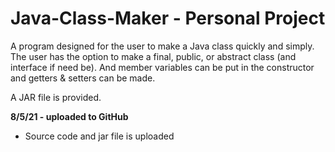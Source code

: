 # Java-Class-Maker - Personal Project
A program designed for the user to make a Java class quickly and simply. 
The user has the option to make a final, public, or abstract class 
(and interface if need be). And member variables can be put in the 
constructor and getters & setters can be made.

A JAR file is provided.

**8/5/21 - uploaded to GitHub**
- Source code and jar file is uploaded
